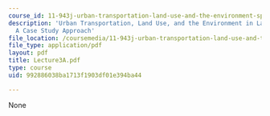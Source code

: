 ```yaml
---
course_id: 11-943j-urban-transportation-land-use-and-the-environment-spring-2002
description: 'Urban Transportation, Land Use, and the Environment in Latin America:
  A Case Study Approach'
file_location: /coursemedia/11-943j-urban-transportation-land-use-and-the-environment-spring-2002/992886038ba1713f1903df01e394ba44_Lecture3A.pdf
file_type: application/pdf
layout: pdf
title: Lecture3A.pdf
type: course
uid: 992886038ba1713f1903df01e394ba44

---
```

None